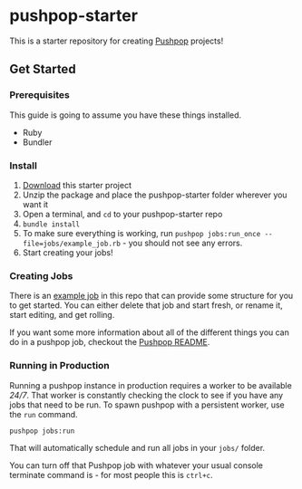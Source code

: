 # pushpop-starter

This is a starter repository for creating [Pushpop](https://github.com/pushpop-project/pushpop) projects!

## Get Started

### Prerequisites

This guide is going to assume you have these things installed.

- Ruby
- Bundler

### Install

1. [Download](https://github.com/pushpop-project/pushpop-starter/archive/master.zip) this starter project
2. Unzip the package and place the pushpop-starter folder wherever you want it
3. Open a terminal, and `cd` to your pushpop-starter repo
4. `bundle install`
5. To make sure everything is working, run `pushpop jobs:run_once --file=jobs/example_job.rb` - you should not see any errors.
6. Start creating your jobs!

### Creating Jobs

There is an [example job](jobs/example_job.rb) in this repo that can provide some structure for you to get started. You can either delete that job and start fresh, or rename it, start editing, and get rolling.

If you want some more information about all of the different things you can do in a pushpop job, checkout the [Pushpop README](https://github.com/pushpop-project/pushpop#quickstart).

### Running in Production

Running a pushpop instance in production requires a worker to be available *24/7*. That worker is constantly checking the clock to see if you have any jobs that need to be run. To spawn pushpop with a persistent worker, use the `run` command.

```bash
pushpop jobs:run
```

That will automatically schedule and run all jobs in your `jobs/` folder.

You can turn off that Pushpop job with whatever your usual console terminate command is - for most people this is `ctrl+c`.
